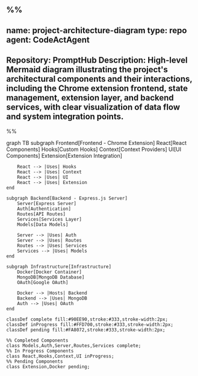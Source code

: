 %%
---
name: project-architecture-diagram
type: repo
agent: CodeActAgent
---
Repository: PromptHub
Description: High-level Mermaid diagram illustrating the project's architectural components and their interactions, including the Chrome extension frontend, state management, extension layer, and backend services, with clear visualization of data flow and system integration points.
---
%%


graph TB
    subgraph Frontend[Frontend - Chrome Extension]
        React[React Components]
        Hooks[Custom Hooks]
        Context[Context Providers]
        UI[UI Components]
        Extension[Extension Integration]
        
        React --> |Uses| Hooks
        React --> |Uses| Context
        React --> |Uses| UI
        React --> |Uses| Extension
    end

    subgraph Backend[Backend - Express.js Server]
        Server[Express Server]
        Auth[Authentication]
        Routes[API Routes]
        Services[Services Layer]
        Models[Data Models]
        
        Server --> |Uses| Auth
        Server --> |Uses| Routes
        Routes --> |Uses| Services
        Services --> |Uses| Models
    end

    subgraph Infrastructure[Infrastructure]
        Docker[Docker Container]
        MongoDB[MongoDB Database]
        OAuth[Google OAuth]
        
        Docker --> |Hosts| Backend
        Backend --> |Uses| MongoDB
        Auth --> |Uses| OAuth
    end

    classDef complete fill:#90EE90,stroke:#333,stroke-width:2px;
    classDef inProgress fill:#FFD700,stroke:#333,stroke-width:2px;
    classDef pending fill:#FA8072,stroke:#333,stroke-width:2px;

    %% Completed Components
    class Models,Auth,Server,Routes,Services complete;
    %% In Progress Components
    class React,Hooks,Context,UI inProgress;
    %% Pending Components
    class Extension,Docker pending;
